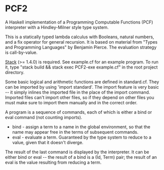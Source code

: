 # PCF2
A Haskell implementation of a Programming Computable Functions (PCF) interpreter with a Hindley-Milner style type system.

This is a statically typed lambda calculus with Booleans, natural numbers, and a fix operator for general recursion. It is based on material from "Types and Programming Languages" by Benjamin Pierce. The evaluation strategy is call-by-value.

[Stack](https://docs.haskellstack.org/en/stable/README/) (>= 1.4.0) is required. See example.cf for an example program. To run it, type "stack build && stack exec PCF2-exe example.cf" in the root project directory.

Some basic logical and arithmetic functions are defined in standard.cf. They can be imported by using 'import standard'. The import feature is very basic -- it simply inlines the imported file in the place of the import command. Imported files can't import other files, so if they depend on other files you must make sure to import them manually and in the correct order.

A program is a sequence of commands, each of which is either a bind or eval command (not counting imports).
* bind - assign a term to a name in the global environment, so that the name may appear free in the terms of subsequent commands.
* eval - evaluate a term. Guaranteed by the type system to reduce to a value, given that it doesn't diverge.

The result of the last command is displayed by the interpreter. It can be either bind or eval -- the result of a bind is a (Id, Term) pair; the result of an eval is the value resulting from reducing a term.
